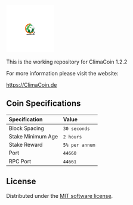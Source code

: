 ![ClimaCoin](./Logo.png)

This is the working repository for ClimaCoin 1.2.2

For more information please visit the website:

https://ClimaCoin.de


## Coin Specifications

| Specification | Value |
|:-----------|:-----------|
| Block Spacing | `30 seconds` |
| Stake Minimum Age | `2 hours` |
| Stake Reward | `5% per annum` |
| Port | `44660` |
| RPC Port | `44661` |

<!--  What should be done with this? -->
<!-- ## Navtech Settings

| Specification | Value |
|:-----------|:-----------|
| addanonserver | `95.183.52.55:3000` |
| addanonserver | `95.183.53.184:3000` |
| addanonserver | `95.183.52.28:3000` |
| addanonserver | `95.183.52.29:3000` |

## Social Channels

| Site | link |
|:-----------|:-----------|
| Twitter | https://twitter.com/ClimaCoin |
| Telegram | https://t.me/ClimaCoin |
| Reddit | http://www.reddit.com/r/climacoin |
| Facebook | https://www.facebook.com/ClimaCoin |
| Instagram | https://www.instagram.com/ClimaCoinOfficial/ |
<!--
## Community Resources

| Site | link |
|:-----------|:-----------|
| Trello Board | [https://trello.com/nav-community](https://trello.com/invite/b/rPdvVVL4/ba5c40a885fd3c02cda2a8b406ff7124/nav-community) |
| Nav Community | http://navcommunity.net |

 -->

License
---------------------
Distributed under the [MIT software license](http://www.opensource.org/licenses/mit-license.php).

